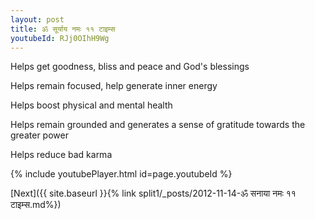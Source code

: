 ```yaml
---
layout: post
title: ॐ सूर्याय नमः ११ टाइम्स
youtubeId: RJj0OIhH9Wg
---
```

 
 
Helps get goodness, bliss and peace and God's blessings
 
Helps remain focused, help generate inner energy 
 
Helps boost physical and mental health 
 
Helps remain grounded and generates a sense of gratitude towards the greater power 
 
Helps reduce bad karma
 
 
 
 


{% include youtubePlayer.html id=page.youtubeId %}
 
[Next]({{ site.baseurl }}{% link  split1/_posts/2012-11-14-ॐ सनाया नमः ११ टाइम्स.md%})
 
